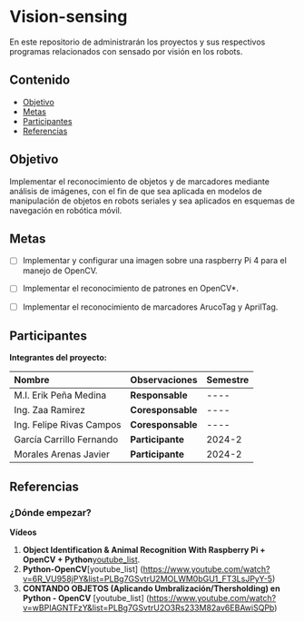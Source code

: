 # Vision-sensing
En este repositorio de administrarán los proyectos y sus respectivos programas relacionados con sensado por visión en los robots.


## Contenido

- [Objetivo](#objetivo)
- [Metas](#metas)
- [Participantes](#participantes)
- [Referencias](#referencias)

## Objetivo

Implementar el reconocimiento de objetos y de marcadores mediante análisis de imágenes, con el fin de que sea aplicada en modelos de manipulación de objetos en robots seriales y sea aplicados en esquemas de navegación en robótica móvil.

## Metas

- [ ] Implementar y configurar una imagen sobre una raspberry Pi 4 para el manejo de OpenCV.
- [ ] Implementar el reconocimiento de patrones en OpenCV*.
- [ ] Implementar el reconocimiento de marcadores ArucoTag y AprilTag.

	
## Participantes

**Integrantes del proyecto:**

| Nombre | Observaciones | Semestre |
| :----------| :----------- | :----------- |
| M.I. Erik Peña Medina | **Responsable** | ---- |
| Ing. Zaa Ramirez | **Coresponsable** | ---- |
| Ing. Felipe Rivas Campos | **Coresponsable** | ---- |
| García Carrillo Fernando    | **Participante** | 2024-2 |
| Morales Arenas Javier   | **Participante** | 2024-2 |


## Referencias

### ¿Dónde empezar?

**Vídeos**

1. **Object Identification & Animal Recognition With Raspberry Pi + OpenCV + Python**[youtube_list](https://www.youtube.com/watch?v=iOTWZI4RHA8&list=PLPK2l9Knytg7O_okVr-prI1KbZ8GJeMKz).
2. **Python-OpenCV**[youtube_list] (https://www.youtube.com/watch?v=6R_VU958jPY&list=PLBg7GSvtrU2MOLWM0bGU1_FT3LsJPyY-5)
3. **CONTANDO OBJETOS (Aplicando Umbralización/Thersholding) en Python - OpenCV** [youtube_list] (https://www.youtube.com/watch?v=wBPIAGNTFzY&list=PLBg7GSvtrU2O3Rs233M82av6EBAwiSQPb)


